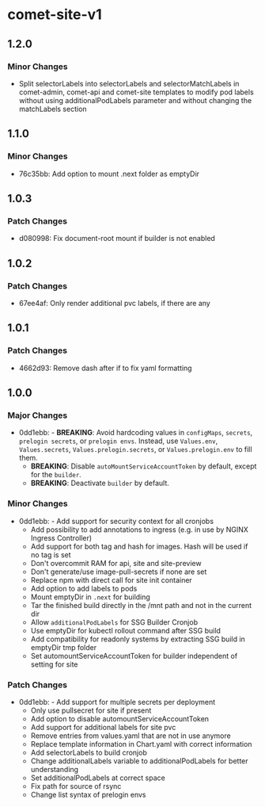 # comet-site-v1

## 1.2.0

### Minor Changes

-   Split selectorLabels into selectorLabels and selectorMatchLabels in comet-admin, comet-api and comet-site templates to modify pod labels without using additionalPodLabels parameter and without changing the matchLabels section

## 1.1.0

### Minor Changes

-   76c35bb: Add option to mount .next folder as emptyDir

## 1.0.3

### Patch Changes

-   d080998: Fix document-root mount if builder is not enabled

## 1.0.2

### Patch Changes

-   67ee4af: Only render additional pvc labels, if there are any

## 1.0.1

### Patch Changes

-   4662d93: Remove dash after if to fix yaml formatting

## 1.0.0

### Major Changes

-   0dd1ebb: - **BREAKING**: Avoid hardcoding values in `configMaps`, `secrets`, `prelogin secrets`, or `prelogin envs`. Instead, use `Values.env`, `Values.secrets`, `Values.prelogin.secrets`, or `Values.prelogin.env` to fill them.
    -   **BREAKING**: Disable `autoMountServiceAccountToken` by default, except for the `builder`.
    -   **BREAKING**: Deactivate `builder` by default.

### Minor Changes

-   0dd1ebb: - Add support for security context for all cronjobs
    -   Add possibility to add annotations to ingress (e.g. in use by NGINX Ingress Controller)
    -   Add support for both tag and hash for images. Hash will be used if no tag is set
    -   Don't overcommit RAM for api, site and site-preview
    -   Don't generate/use image-pull-secrets if none are set
    -   Replace npm with direct call for site init container
    -   Add option to add labels to pods
    -   Mount emptyDir in `.next` for building
    -   Tar the finished build directly in the /mnt path and not in the current dir
    -   Allow `additionalPodLabels` for SSG Builder Cronjob
    -   Use emptyDir for kubectl rollout command after SSG build
    -   Add compatibility for readonly systems by extracting SSG build in emptyDir tmp folder
    -   Set automountServiceAccountToken for builder independent of setting for site

### Patch Changes

-   0dd1ebb: - Add support for multiple secrets per deployment
    -   Only use pullsecret for site if present
    -   Add option to disable automountServiceAccountToken
    -   Add support for additional labels for site pvc
    -   Remove entries from values.yaml that are not in use anymore
    -   Replace template information in Chart.yaml with correct information
    -   Add selectorLabels to build cronjob
    -   Change additionalLabels variable to additionalPodLabels for better understanding
    -   Set additionalPodLabels at correct space
    -   Fix path for source of rsync
    -   Change list syntax of prelogin envs
